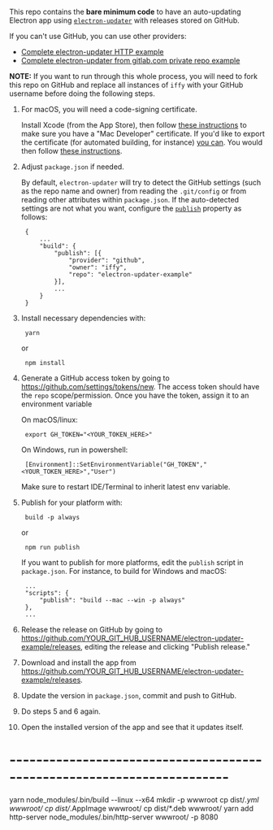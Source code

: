 This repo contains the **bare minimum code** to have an auto-updating Electron app using [`electron-updater`](https://github.com/electron-userland/electron-builder/tree/master/packages/electron-updater) with releases stored on GitHub.

If you can't use GitHub, you can use other providers:

- [Complete electron-updater HTTP example](https://gist.github.com/iffy/0ff845e8e3f59dbe7eaf2bf24443f104)
- [Complete electron-updater from gitlab.com private repo example](https://gist.github.com/Slauta/5b2bcf9fa1f6f6a9443aa6b447bcae05)

**NOTE:** If you want to run through this whole process, you will need to fork this repo on GitHub and replace all instances of `iffy` with your GitHub username before doing the following steps.

1. For macOS, you will need a code-signing certificate.

    Install Xcode (from the App Store), then follow [these instructions](https://developer.apple.com/library/content/documentation/IDEs/Conceptual/AppDistributionGuide/MaintainingCertificates/MaintainingCertificates.html#//apple_ref/doc/uid/TP40012582-CH31-SW6) to make sure you have a "Mac Developer" certificate.  If you'd like to export the certificate (for automated building, for instance) [you can](https://developer.apple.com/library/content/documentation/IDEs/Conceptual/AppDistributionGuide/MaintainingCertificates/MaintainingCertificates.html#//apple_ref/doc/uid/TP40012582-CH31-SW7).  You would then follow [these instructions](https://www.electron.build/code-signing).

2. Adjust `package.json` if needed.

    By default, `electron-updater` will try to detect the GitHub settings (such as the repo name and owner) from reading the `.git/config` or from reading other attributes within `package.json`.  If the auto-detected settings are not what you want, configure the [`publish`](https://github.com/electron-userland/electron-builder/wiki/Publishing-Artifacts#PublishConfiguration) property as follows:

        {
            ...
            "build": {
                "publish": [{
                    "provider": "github",
                    "owner": "iffy",
                    "repo": "electron-updater-example"
                }],
                ...
            }
        }

3. Install necessary dependencies with:

        yarn

   or

        npm install

4. Generate a GitHub access token by going to <https://github.com/settings/tokens/new>.  The access token should have the `repo` scope/permission.  Once you have the token, assign it to an environment variable

    On macOS/linux:

        export GH_TOKEN="<YOUR_TOKEN_HERE>"

    On Windows, run in powershell:

        [Environment]::SetEnvironmentVariable("GH_TOKEN","<YOUR_TOKEN_HERE>","User")

    Make sure to restart IDE/Terminal to inherit latest env variable.

5. Publish for your platform with:

        build -p always

   or

        npm run publish

   If you want to publish for more platforms, edit the `publish` script in `package.json`.  For instance, to build for Windows and macOS:

        ...
        "scripts": {
            "publish": "build --mac --win -p always"
        },
        ...

6. Release the release on GitHub by going to <https://github.com/YOUR_GIT_HUB_USERNAME/electron-updater-example/releases>, editing the release and clicking "Publish release."

7. Download and install the app from <https://github.com/YOUR_GIT_HUB_USERNAME/electron-updater-example/releases>.

8. Update the version in `package.json`, commit and push to GitHub.

9. Do steps 5 and 6 again.

10. Open the installed version of the app and see that it updates itself.


# -----------------------------------------------------------------------
yarn
node_modules/.bin/build --linux --x64
mkdir -p wwwroot
cp dist/*.yml wwwroot/
cp dist/*.AppImage wwwroot/
cp dist/*.deb wwwroot/
yarn add http-server
node_modules/.bin/http-server wwwroot/ -p 8080
